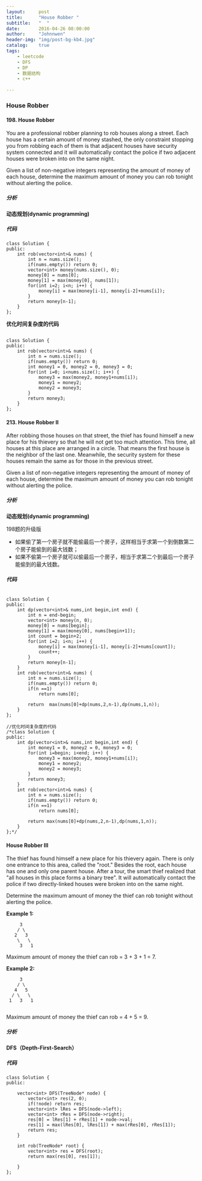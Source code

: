 ```yaml
---
layout:     post
title:      "House Robber "
subtitle:   "  "
date:       2016-04-26 08:00:00
author:     "Johnnwen"
header-img: "img/post-bg-kb4.jpg"
catalog:    true
tags:
    - leetcode
    - DFS
    - DP
    - 数据结构
    - c++
    
---
```



### House Robber

#### 198. House Robber

You are a professional robber planning to rob houses along a street. Each house has a certain amount of money stashed, the only constraint stopping you from robbing each of them is that adjacent houses have security system connected and it will automatically contact the police if two adjacent houses were broken into on the same night.

Given a list of non-negative integers representing the amount of money of each house, determine the maximum amount of money you can rob tonight without alerting the police.

##### 分析
**动态规划(dynamic programming)**

##### 代码

```
class Solution {  
public:  
    int rob(vector<int>& nums) {  
        int n = nums.size();
        if(nums.empty()) return 0;  
        vector<int> money(nums.size(), 0);  
        money[0] = nums[0];
        money[1] = max(money[0], nums[1]);
        for(int i=2; i<n; i++) {  
            money[i] = max(money[i-1], money[i-2]+nums[i]);  
        }  
        return money[n-1];  
    }  
}; 

```
**优化时间复杂度的代码**


```

class Solution {  
public:  
    int rob(vector<int>& nums) { 
        int n = nums.size();
        if(nums.empty()) return 0;  
        int money1 = 0, money2 = 0, money3 = 0;  
        for(int i=0; i<nums.size(); i++) {  
            money3 = max(money2, money1+nums[i]);  
            money1 = money2;  
            money2 = money3;  
        }  
        return money3;  
    }  
};

```
 
#### 213. House Robber II 
 
After robbing those houses on that street, the thief has found himself a new place for his thievery so that he will not get too much attention. This time, all houses at this place are arranged in a circle. That means the first house is the neighbor of the last one. Meanwhile, the security system for these houses remain the same as for those in the previous street.

Given a list of non-negative integers representing the amount of money of each house, determine the maximum amount of money you can rob tonight without alerting the police.

##### 分析

**动态规划(dynamic programming)**

198题的升级版

* 如果偷了第一个房子就不能偷最后一个房子，这样相当于求第一个到倒数第二个房子能偷到的最大钱数；
* 如果不偷第一个房子就可以偷最后一个房子，相当于求第二个到最后一个房子能偷到的最大钱数。


##### 代码

 
```

class Solution {  
public:  
    int dp(vector<int>& nums,int begin,int end) { 
        int n = end-begin;
        vector<int> money(n, 0); 
        money[0] = nums[begin];
        money[1] = max(money[0], nums[begin+1]);
        int count = begin+2;
        for(int i=2; i<n; i++) {  
            money[i] = max(money[i-1], money[i-2]+nums[count]);  
            count++;
        }  
        return money[n-1];  
    }  
    int rob(vector<int>& nums) { 
        int n = nums.size();
        if(nums.empty()) return 0;  
        if(n ==1)
            return nums[0];
        
        return  max(nums[0]+dp(nums,2,n-1),dp(nums,1,n));  
    }  
}; 

//优化时间复杂度的代码
/*class Solution {  
public:  
    int dp(vector<int>& nums,int begin,int end) { 
        int money1 = 0, money2 = 0, money3 = 0;  
        for(int i=begin; i<end; i++) {  
            money3 = max(money2, money1+nums[i]);  
            money1 = money2;  
            money2 = money3;  
        }  
        return money3;  
    }  
    int rob(vector<int>& nums) { 
        int n = nums.size();
        if(nums.empty()) return 0;  
        if(n ==1)
            return nums[0];
        
        return max(nums[0]+dp(nums,2,n-1),dp(nums,1,n));  
    }  
};*/

```

#### House Robber III 

The thief has found himself a new place for his thievery again. There is only one entrance to this area, called the "root." Besides the root, each house has one and only one parent house. After a tour, the smart thief realized that "all houses in this place forms a binary tree". It will automatically contact the police if two directly-linked houses were broken into on the same night.

Determine the maximum amount of money the thief can rob tonight without alerting the police.

**Example 1:**

```
     3
    / \
   2   3
    \   \ 
     3   1
```

Maximum amount of money the thief can rob = 3 + 3 + 1 = 7.

**Example 2:**

```
     3
    / \
   4   5
  / \   \ 
 1   3   1
 
```
 Maximum amount of money the thief can rob = 4 + 5 = 9.

##### 分析

**DFS（Depth-First-Search）**

##### 代码
```
class Solution {
public:

    vector<int> DFS(TreeNode* node) {  
        vector<int> res(2, 0);  
        if(!node) return res;  
        vector<int> lRes = DFS(node->left);  
        vector<int> rRes = DFS(node->right);  
        res[0] = lRes[1] + rRes[1] + node->val;  
        res[1] = max(lRes[0], lRes[1]) + max(rRes[0], rRes[1]);  
        return res;  
    }  
    
    int rob(TreeNode* root) {
        vector<int> res = DFS(root);  
        return max(res[0], res[1]);  
        
    }
};
```